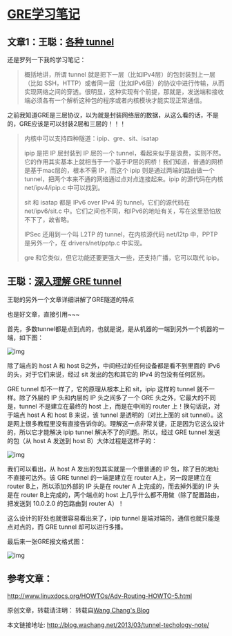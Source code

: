 # [GRE学习笔记](http://blog.wachang.net/2013/03/tunnel-techology-note/)

## 文章1：王聪：[各种 tunnel](http://wangcong.org/blog/archives/1683)

还是罗列一下我的学习笔记：

> 概括地讲，所谓 tunnel 就是把下一层（比如IPv4层）的包封装到上一层（比如 SSH，HTTP）或者同一层（比如IPv6层）的协议中进行传输，从而实现网络之间的穿透。很明显，这种实现有个前提，那就是，发送端和接收端必须各有一个解析这种包的程序或者内核模块才能实现正常通信。

之前我知道GRE是三层协议，以为就是封装网络层的数据，从这么看的话，不是的，GRE应该是可以封装2层和三层的！！！

> 内核中可以支持四种隧道：ipip、gre、sit、isatap
>
> ipip 是把 IP 层封装到 IP 层的一个 tunnel，看起来似乎是浪费，实则不然。它的作用其实基本上就相当于一个基于IP层的网桥！我们知道，普通的网桥是基于mac层的，根本不需 IP，而这个 ipip 则是通过两端的路由做一个 tunnel，把两个本来不通的网络通过点对点连接起来。ipip 的源代码在内核 net/ipv4/ipip.c 中可以找到。
>
> sit 和 isatap 都是 IPv6 over IPv4 的 tunnel，它们的源代码在 net/ipv6/sit.c 中。它们之间也不同，和IPv6的地址有关，写在这里恐怕放不下了，故省略。
>
> IPSec 还用到一个叫 L2TP 的 tunnel，在内核源代码 net/l2tp 中，PPTP 是另外一个，在 drivers/net/pptp.c 中实现。
>
> gre 和它类似，但它功能还要更强大一些，还支持广播，它可以取代 ipip。

## 王聪：[深入理解 GRE tunnel](http://wangcong.org/blog/archives/2149)

王聪的另外一个文章详细讲解了GRE隧道的特点

也是好文章，直接引用~~~

首先，多数tunnel都是点到点的，也就是说，是从机器的一端到另外一个机器的一端，如下图：

![img](../../../#ImageAssets/20130530092444742.png)

除了端点的 host A 和 host B之外，中间经过的任何设备都是看不到里面的 IPv6 的头，对于它们来说，经过 sit 发出的包和其它的 IPv4 的包没有任何区别。

GRE tunnel 却不一样了，它的原理从根本上和 sit，ipip 这样的 tunnel 就不一样。除了外层的 IP 头和内层的 IP 头之间多了一个 GRE 头之外，它最大的不同是，tunnel 不是建立在最终的 host 上，而是在中间的 router 上！换句话说，对于端点 host A 和 host B 来说，该 tunnel 是透明的（对比上面的 sit tunnel）。这是网上很多教程里没有直接告诉你的。理解这一点非常关键，正是因为它这么设计的，所以它才能解决 ipip tunnel 解决不了的问题。所以，经过 GRE tunnel 发送的包（从 host A 发送到 host B）大体过程是这样子的：

![img](../../../#ImageAssets/20130530092429329.png)

我们可以看出，从 host A 发出的包其实就是一个很普通的 IP 包，除了目的地址不直接可达外。该 GRE tunnel 的一端是建立在 router A上，另一段是建立在 router B上，所以添加外部的 IP 头是在 router A 上完成的，而去掉外面的 IP 头是在 router B上完成的，两个端点的 host 上几乎什么都不用做（除了配置路由，把发送到 10.0.2.0 的包路由到 router A）！

这么设计的好处也就很容易看出来了，ipip tunnel 是端对端的，通信也就只能是点对点的，而 GRE tunnel 却可以进行多播。

最后来一张GRE报文格式图：

![img](../../../#ImageAssets/20130530092500469.png)

## 参考文章：

http://www.linuxdocs.org/HOWTOs/Adv-Routing-HOWTO-5.html

原创文章，转载请注明： 转载自[Wang Chang's Blog](http://blog.wachang.net/)

本文链接地址: http://blog.wachang.net/2013/03/tunnel-techology-note/